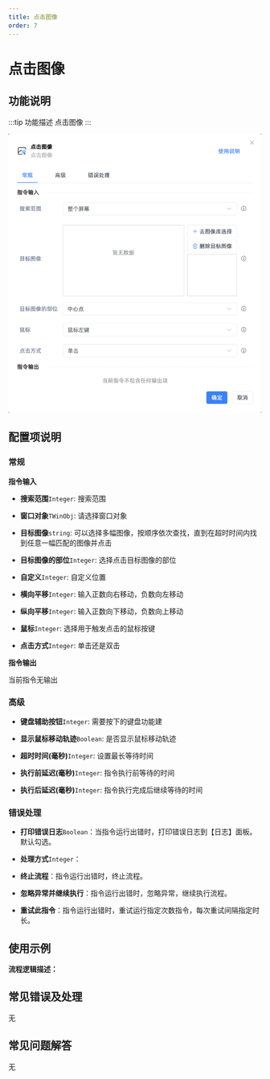 ```yaml
---
title: 点击图像
order: 7
---
```


# 点击图像

## 功能说明

:::tip 功能描述
点击图像
:::

![点击图像](../../assets/点击图像_command.png)

## 配置项说明

### 常规

**指令输入**

- **搜索范围**`Integer`: 搜索范围

- **窗口对象**`TWinObj`: 请选择窗口对象

- **目标图像**`string`: 可以选择多幅图像，按顺序依次查找，直到在超时时间内找到任意一幅匹配的图像并点击

- **目标图像的部位**`Integer`: 选择点击目标图像的部位

- **自定义**`Integer`: 自定义位置

- **横向平移**`Integer`: 输入正数向右移动，负数向左移动

- **纵向平移**`Integer`: 输入正数向下移动，负数向上移动

- **鼠标**`Integer`: 选择用于触发点击的鼠标按键

- **点击方式**`Integer`: 单击还是双击


**指令输出**

当前指令无输出

### 高级

- **键盘辅助按钮**`Integer`: 需要按下的键盘功能建

- **显示鼠标移动轨迹**`Boolean`: 是否显示鼠标移动轨迹

- **超时时间(毫秒)**`Integer`: 设置最长等待时间

- **执行前延迟(毫秒)**`Integer`: 指令执行前等待的时间

- **执行后延迟(毫秒)**`Integer`: 指令执行完成后继续等待的时间

### 错误处理

- **打印错误日志**`Boolean`：当指令运行出错时，打印错误日志到【日志】面板。默认勾选。

- **处理方式**`Integer`：

 - **终止流程**：指令运行出错时，终止流程。

 - **忽略异常并继续执行**：指令运行出错时，忽略异常，继续执行流程。

 - **重试此指令**：指令运行出错时，重试运行指定次数指令，每次重试间隔指定时长。

## 使用示例

**流程逻辑描述：** 

## 常见错误及处理

无

## 常见问题解答

无

